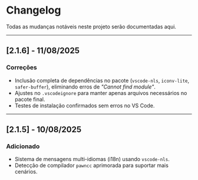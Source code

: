 # Changelog
Todas as mudanças notáveis neste projeto serão documentadas aqui.

---

## [2.1.6] - 11/08/2025
### Correções
- Inclusão completa de dependências no pacote (`vscode-nls`, `iconv-lite`, `safer-buffer`), eliminando erros de *"Cannot find module"*.
- Ajustes no `.vscodeignore` para manter apenas arquivos necessários no pacote final.
- Testes de instalação confirmados sem erros no VS Code.

---

## [2.1.5] - 10/08/2025
### Adicionado
- Sistema de mensagens multi-idiomas (i18n) usando `vscode-nls`.
- Detecção de compilador `pawncc` aprimorada para suportar mais cenários.
